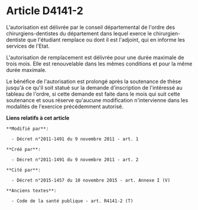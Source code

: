 # Article D4141-2

L'autorisation est délivrée par le conseil départemental de l'ordre des chirurgiens-dentistes du département dans lequel
exerce le chirurgien-dentiste que l'étudiant remplace ou dont il est l'adjoint, qui en informe les services de l'Etat.  

L'autorisation de remplacement est délivrée pour une durée maximale de trois mois. Elle est renouvelable dans les mêmes
conditions et pour la même durée maximale. 

Le bénéfice de l'autorisation est prolongé après la soutenance de thèse jusqu'à ce qu'il soit statué sur la demande
d'inscription de l'intéressé au tableau de l'ordre, si cette demande est faite dans le mois qui suit cette soutenance et sous
réserve qu'aucune modification n'intervienne dans les modalités de l'exercice précédemment autorisé.

**Liens relatifs à cet article**

	**Modifié par**:

	  - Décret n°2011-1491 du 9 novembre 2011 - art. 1

	**Créé par**:

	  - Décret n°2011-1491 du 9 novembre 2011 - art. 2

	**Cité par**:

	  - Décret n°2015-1457 du 10 novembre 2015 - art. Annexe I (V)

	**Anciens textes**:

	  - Code de la santé publique - art. R4141-2 (T)
